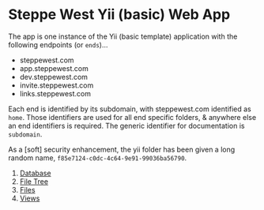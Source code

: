 # Steppe West Yii (basic) Web App

The app is one instance of the Yii (basic template) application with the following endpoints (or `ends`)...

* steppewest.com
* app.steppewest.com
* dev.steppewest.com
* invite.steppewest.com
* links.steppewest.com

Each end is identified by its subdomain, with steppewest.com identified as `home`. Those identifiers are used for all end specific folders, & anywhere else an end identifiers is required. The generic identifier for documentation is `subdomain`.

As a [soft] security enhancement, the yii folder has been given a long random name, `f85e7124-c0dc-4c64-9e91-99036ba56790`.

1. [Database](SW_Database.md)
2. [File Tree](SW_File_Tree.md)
3. [Files](SW_Files.md)
4. [Views](SW_Views.md)


